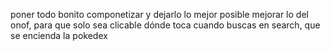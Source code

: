 poner todo bonito
componetizar y dejarlo lo mejor posible
mejorar lo del onof, para que solo sea clicable dónde toca
cuando buscas en search, que se encienda la pokedex
